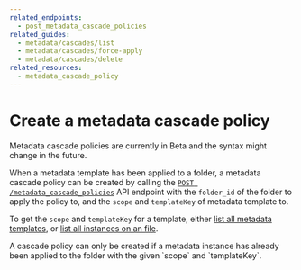 ```yaml
---
related_endpoints:
  - post_metadata_cascade_policies
related_guides:
  - metadata/cascades/list
  - metadata/cascades/force-apply
  - metadata/cascades/delete
related_resources: 
  - metadata_cascade_policy
---
```


# Create a metadata cascade policy

<Message warning>
  Metadata cascade policies are currently in Beta and the syntax might change in
  the future.
</Metadata>

When a metadata template has been applied to a folder, a metadata cascade policy
can be created by calling the  [`POST /metadata_cascade_policies`][e_post] API
endpoint with the `folder_id` of the folder to apply the policy to, and the
`scope` and `templateKey` of metadata template to.

<Samples id='post_metadata_cascade_policies' />

<Message>

  To get the `scope` and `templateKey` for a template, either
  [list all metadata templates][g_list_templates], or
  [list all instances on an file][g_list_instances_item].

</Message>

<Message warning>
  A cascade policy can only be created if a metadata instance has already been
  applied to the folder with the given `scope` and `templateKey`.
</Message>

[e_post]: e://post_metadata_cascade_policies
[g_list_templates]: g://metadata/templates/list
[g_list_instances_item]: g://metadata/instances/list
